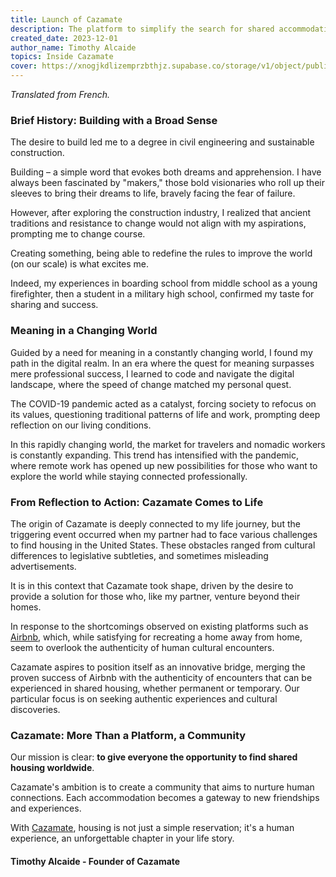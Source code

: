 ```yaml
---
title: Launch of Cazamate
description: The platform to simplify the search for shared accommodation worldwide is launched! Find out what motivated me to embark on this crazy adventure!
created_date: 2023-12-01
author_name: Timothy Alcaide
topics: Inside Cazamate
cover: https://xnogjkdlizemprzbthjz.supabase.co/storage/v1/object/public/cazamate-public/cazamate-launch.webp?t=2023-11-22T16%3A18%3A02.674Z
---
```


<i>Translated from French.</i>

### Brief History: Building with a Broad Sense

The desire to build led me to a degree in civil engineering and sustainable construction.

Building – a simple word that evokes both dreams and apprehension. I have always been fascinated by "makers," those bold visionaries who roll up their sleeves to bring their dreams to life, bravely facing the fear of failure.

However, after exploring the construction industry, I realized that ancient traditions and resistance to change would not align with my aspirations, prompting me to change course.

Creating something, being able to redefine the rules to improve the world (on our scale) is what excites me.

Indeed, my experiences in boarding school from middle school as a young firefighter, then a student in a military high school, confirmed my taste for sharing and success.

### Meaning in a Changing World

Guided by a need for meaning in a constantly changing world, I found my path in the digital realm. In an era where the quest for meaning surpasses mere professional success, I learned to code and navigate the digital landscape, where the speed of change matched my personal quest.

The COVID-19 pandemic acted as a catalyst, forcing society to refocus on its values, questioning traditional patterns of life and work, prompting deep reflection on our living conditions.

In this rapidly changing world, the market for travelers and nomadic workers is constantly expanding. This trend has intensified with the pandemic, where remote work has opened up new possibilities for those who want to explore the world while staying connected professionally.

### From Reflection to Action: Cazamate Comes to Life

The origin of Cazamate is deeply connected to my life journey, but the triggering event occurred when my partner had to face various challenges to find housing in the United States. These obstacles ranged from cultural differences to legislative subtleties, and sometimes misleading advertisements.

It is in this context that Cazamate took shape, driven by the desire to provide a solution for those who, like my partner, venture beyond their homes.

In response to the shortcomings observed on existing platforms such as [Airbnb](https://airbnb.com/), which, while satisfying for recreating a home away from home, seem to overlook the authenticity of human cultural encounters.

Cazamate aspires to position itself as an innovative bridge, merging the proven success of Airbnb with the authenticity of encounters that can be experienced in shared housing, whether permanent or temporary. Our particular focus is on seeking authentic experiences and cultural discoveries.

### Cazamate: More Than a Platform, a Community

Our mission is clear: **to give everyone the opportunity to find shared housing worldwide**.

Cazamate's ambition is to create a community that aims to nurture human connections. Each accommodation becomes a gateway to new friendships and experiences.

With [Cazamate](https://www.cazamate.com/), housing is not just a simple reservation; it's a human experience, an unforgettable chapter in your life story.

#### Timothy Alcaide - Founder of Cazamate
